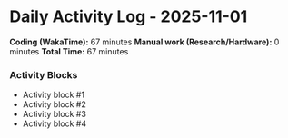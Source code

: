 # Daily Activity Log - 2025-11-01

**Coding (WakaTime):** 67 minutes
**Manual work (Research/Hardware):** 0 minutes
**Total Time:** 67 minutes

### Activity Blocks
- Activity block #1
- Activity block #2
- Activity block #3
- Activity block #4
